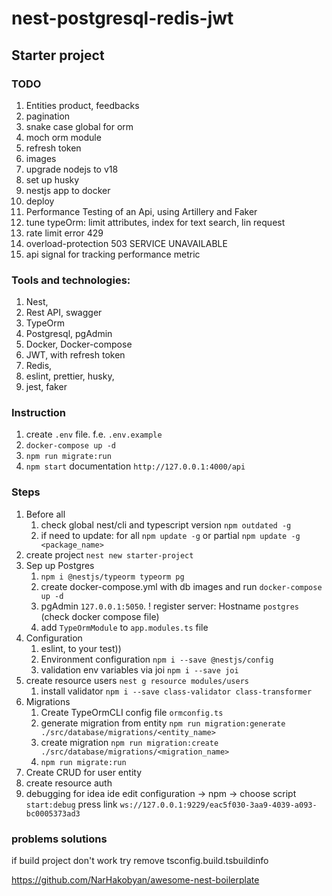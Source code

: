 # nest-postgresql-redis-jwt
## Starter project
### TODO
1. Entities product, feedbacks
2. pagination
3. snake case global for orm
4. moch orm module
5. refresh token
6. images
7. upgrade nodejs to v18
8. set up husky
9. nestjs app to docker 
10. deploy
11. Performance Testing of an Api, using Artillery and Faker
12. tune typeOrm: limit attributes, index for text search, lin request 
13. rate limit error 429
14. overload-protection 503 SERVICE UNAVAILABLE
15. api signal for tracking performance metric 

### Tools and technologies:
1. Nest,
2. Rest API, swagger
3. TypeOrm
4. Postgresql, pgAdmin
5. Docker, Docker-compose
6. JWT, with refresh token
7. Redis,
8. eslint, prettier, husky,
9. jest, faker


### Instruction 
1. create `.env` file. f.e. `.env.example`
2. `docker-compose up -d`
3. `npm run migrate:run`
4. `npm start` documentation `http://127.0.0.1:4000/api`

### Steps
1. Before all
   1. check global nest/cli and typescript version `npm outdated -g`
   2. if need to update: for all `npm update -g` or partial `npm update -g <package_name>`
2. create project `nest new starter-project`
3. Sep up Postgres
   1. `npm i @nestjs/typeorm typeorm pg`
   2. create docker-compose.yml with db images and run `docker-compose up -d`
   3. pgAdmin `127.0.0.1:5050`. ! register server: Hostname `postgres` (check docker compose file)
   4. add `TypeOrmModule` to `app.modules.ts` file
4. Configuration
   1. eslint, to your test))
   2. Environment configuration `npm i --save @nestjs/config`
   3. validation env variables via joi `npm i --save joi`
5. create resource users `nest g resource modules/users`
   1. install validator `npm i --save class-validator class-transformer`
6. Migrations
   1. Create TypeOrmCLI config file `ormconfig.ts`
   2. generate migration from entity `npm run migration:generate ./src/database/migrations/<entity_name>`
   3. create migration `npm run migration:create ./src/database/migrations/<migration_name>`
   4. `npm run migrate:run`
7. Create CRUD for user entity
8. create resource auth
9. debugging for idea ide edit configuration -> npm -> choose script `start:debug` press link `ws://127.0.0.1:9229/eac5f030-3aa9-4039-a093-bc0005373ad3`




### problems solutions
if build project don't work try remove tsconfig.build.tsbuildinfo

https://github.com/NarHakobyan/awesome-nest-boilerplate
